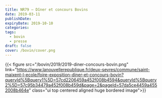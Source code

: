 ```yaml
---
title: NR79 – Dîner et concours Bovins
date: 2019-03-11
publishDate:
expiryDate: 2019-10-10
categories:
tags:
  - bovin
  - presse
draft: false
cover: /bovin/cover.png
---
```


<!--more-->

{{< figure src="/bovin/2019/2019-diner-concours-bovin.png" link="https://www.lanouvellerepublique.fr/deux-sevres/commune/saint-maixent-l-ecole/foire-exposition-diner-et-concours-bovin?queryId%5Bquery1%5D=57cd2206459a452f008b4594&queryId%5Bquery2%5D=57c95b34479a452f008b459d&page=2&pageId=57da5ce4459a4552008b464e" class="ui top centered aligned huge bordered image">}}

